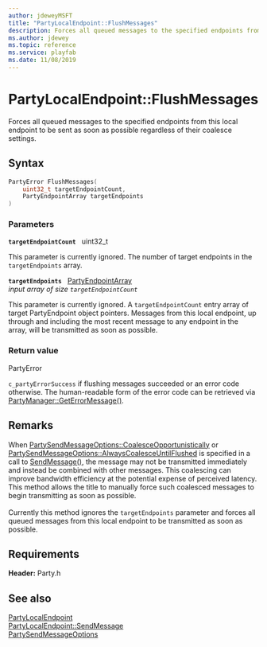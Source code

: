 ```yaml
---
author: jdeweyMSFT
title: "PartyLocalEndpoint::FlushMessages"
description: Forces all queued messages to the specified endpoints from this local endpoint to be sent as soon as possible regardless of their coalesce settings.
ms.author: jdewey
ms.topic: reference
ms.service: playfab
ms.date: 11/08/2019
---
```


# PartyLocalEndpoint::FlushMessages  

Forces all queued messages to the specified endpoints from this local endpoint to be sent as soon as possible regardless of their coalesce settings.  

## Syntax  
  
```cpp
PartyError FlushMessages(  
    uint32_t targetEndpointCount,  
    PartyEndpointArray targetEndpoints  
)  
```  
  
### Parameters  
  
**`targetEndpointCount`** &nbsp; uint32_t  
  
This parameter is currently ignored. The number of target endpoints in the `targetEndpoints` array.  
  
**`targetEndpoints`** &nbsp; [PartyEndpointArray](../../../typedefs.md)  
*input array of size `targetEndpointCount`*  
  
This parameter is currently ignored. A `targetEndpointCount` entry array of target PartyEndpoint object pointers. Messages from this local endpoint, up through and including the most recent message to any endpoint in the array, will be transmitted as soon as possible.  
  
  
### Return value  
PartyError
  
```c_partyErrorSuccess``` if flushing messages succeeded or an error code otherwise. The human-readable form of the error code can be retrieved via [PartyManager::GetErrorMessage()](../../PartyManager/methods/partymanager_geterrormessage.md).
  
## Remarks  
  
When [PartySendMessageOptions::CoalesceOpportunistically](../../../enums/partysendmessageoptions.md) or [PartySendMessageOptions::AlwaysCoalesceUntilFlushed](../../../enums/partysendmessageoptions.md) is specified in a call to [SendMessage()](partylocalendpoint_sendmessage.md), the message may not be transmitted immediately and instead be combined with other messages. This coalescing can improve bandwidth efficiency at the potential expense of perceived latency. This method allows the title to manually force such coalesced messages to begin transmitting as soon as possible. <br /><br /> Currently this method ignores the `targetEndpoints` parameter and forces all queued messages from this local endpoint to be transmitted as soon as possible.
  
## Requirements  
  
**Header:** Party.h
  
## See also  
[PartyLocalEndpoint](../partylocalendpoint.md)  
[PartyLocalEndpoint::SendMessage](partylocalendpoint_sendmessage.md)  
[PartySendMessageOptions](../../../enums/partysendmessageoptions.md)
  
  
